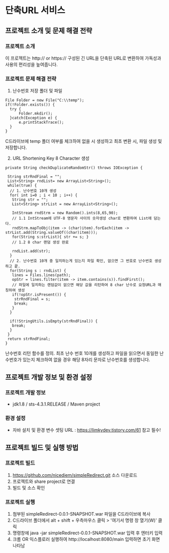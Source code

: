 # 단축URL 서비스
## 프로젝트 소개 및 문제 해결 전략 
### 프로젝트 소개  
이 프로젝트는 http:// or https:// 구성된 긴 URL을 단축된 URL로 변환하여 가독성과 사용의 편리성을 높여줍니다.  
   
### 프로젝트 문제 해결 전략  
1. 난수번호 저장 폴더 및 파일 
  ```
  File Folder = new File("C:\\temp");
  if(!Folder.exists()) {
	try {
		Folder.mkdir();
	}catch(Exception e) {
		e.printStackTrace();
	}
  }
  ```
C드라이브에 temp 폴더 여부를 체크하여 없을 시 생성하고 최초 변환 시, 파일 생성 및 저장합니다.  
  
2. URL Shortening Key 8 Character 생성
  ```
  private String checkDuplicateRandomStr() throws IOException {
   
   String strRndFinal = "";
   List<String> rndList= new ArrayList<String>();
   while(true) {
    // 1. 난수번호 10개 생성
    for( int i=0 ; i < 10 ; i++) {
     String str = "";
     List<String> strList = new ArrayList<String>();

     IntStream rndStrm = new Random().ints(8,65,90);
     // 1.1 IntStream에 UTF-8 영문자 사이의 숫자생성 char로 변환하여 List에 담는다.
     rndStrm.mapToObj(item -> (char)item).forEach(item -> strList.add(String.valueOf((char)item)));
     for(String s:strList){ str += s; }
     // 1.2 8 char 랜덤 생성 완료

     rndList.add(str);			
    }
    // 2. 난수번호 10개 중 일치하는게 있는지 파일 확인, 없으면 그 번호로 난수번호 생성하고 끝.
    for(String s : rndList) {
     lines = Files.lines(path);
     opStr = lines.filter(item -> item.contains(s)).findFirst();
     // 파일에 일치하는 랜덤값이 없으면 해당 값을 리턴하여 8 char 난수로 요청URL과 매칭하여 생성
     if(!opStr.isPresent()) {
      strRndFinal = s;
      break;
     }
    }

    if(!StringUtils.isEmpty(strRndFinal)) {
     break;
    }
   }
   return strRndFinal;
  }
  ```
난수번호 리턴 함수를 정의. 최초 난수 번호 10개를 생성하고 파일을 읽으면서 동일한 난수번호가 있는지 체크하여 없을 경우 해당 8자리 문자로 난수번호를 생성합니다.  
  
  

## 프로젝트 개발 정보 및 환경 설정
### 프로젝트 개발 정보  
- jdk1.8 / sts-4.3.1.RELEASE / Maven project
  
### 환경 설정  
- 자바 설치 및 환경 변수 셋팅 URL : https://limkydev.tistory.com/61 참고 필수!

  

## 프로젝트 빌드 및 실행 방법
### 프로젝트 빌드  
1. https://github.com/nicediem/simpleRedirect.git 소스 다운로드  
2. 프로젝트와 share project로 연결  
3. 빌드 및 소스 확인  
  
### 프로젝트 실행  
1. 첨부된 simpleRedirect-0.0.1-SNAPSHOT.war 파일을 C드라이브에 복사  
2. C드라이브 폴더에서 alt + shift + 우측마우스 클릭 > '여기서 명령 창 열기(W)' 클릭  
3. 명령창에 java -jar simpleRedirect-0.0.1-SNAPSHOT.war 입력 후 엔터키 입력  
4. 크롬 OR 익스플로러 실행하여 http://localhost:8080/main 입력하면 초기 화면 나타남  
